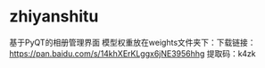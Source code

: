 # zhiyanshitu
基于PyQT的相册管理界面
模型权重放在weights文件夹下：下载链接：https://pan.baidu.com/s/14khXErKLggx6jNE3956hhg 
提取码：k4zk 
